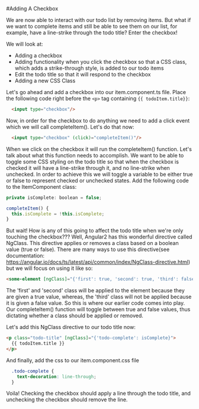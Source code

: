 #Adding A Checkbox

We are now able to interact with our todo list by removing items. But what if we want to complete items and still be able to see them on our list, for example, have a line-strike through the todo title? Enter the checkbox!

We will look at:

* Adding a checkbox
* Adding functionality when you click the checkbox so that a CSS class, which adds a strike-through style, is added to our todo items
* Edit the todo title so that it will respond to the checkbox
* Adding a new CSS Class

Let's go ahead and add a checkbox into our item.component.ts file. Place the following code right before the `<p>` tag containing `{{ todoItem.title}}`:

```html
  <input type="checkbox"/>
```
Now, in order for the checkbox to do anything we need to add a click event which we will call completeItem(). Let's do that now:

```html
  <input type="checkbox" (click)="completeItem()"/>
```
When we click on the checkbox it will run the completeItem() function. Let's talk about what this function needs to accomplish. We want to be able to toggle some CSS styling on the todo title so that when the checkbox is checked it will have a line-strike through it, and no line-strike when unchecked. In order to achieve this we will toggle a variable to be either true or false to represent checked or unchecked states. Add the following code to the ItemComponent class:

```js
private isComplete: boolean = false;

completeItem() {
  this.isComplete = !this.isComplete;
}
```

But wait! How is any of this going to affect the todo title when we're only touching the checkbox??? Well, Angular2 has this wonderful directive called NgClass. This directive applies or removes a class based on a boolean value (true or false). There are many ways to use this directive(see documentation: https://angular.io/docs/ts/latest/api/common/index/NgClass-directive.html) but we will focus on using it like so:

```html
<some-element [ngClass]="{'first': true, 'second': true, 'third': false}">...</some-element>
```

The 'first' and 'second' class will be applied to the element because they are given a true value, whereas, the 'third' class will not be applied because it is given a false value. So this is where our earlier code comes into play. Our completeItem() function will toggle between true and false values, thus dictating whether a class should be applied or removed.

Let's add this NgClass directive to our todo title now:

```html
<p class="todo-title" [ngClass]="{'todo-complete': isComplete}">
  {{ todoItem.title }}
</p>
```

And finally, add the css to our item.component.css file
```css
  .todo-complete {
    text-decoration: line-through;
  }
```

Voila! Checking the checkbox should apply a line through the todo title, and unchecking the checkbox should remove the line.
